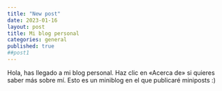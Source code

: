 ```yaml
---
title: "New post"
date: 2023-01-16
layout: post
title: Mi blog personal
categories: general
published: true
##post1
---
```


Hola, has llegado a mi blog personal. Haz clic en «Acerca de» si quieres saber más sobre mí.
Esto es un miniblog en el que publicaré miniposts :)
